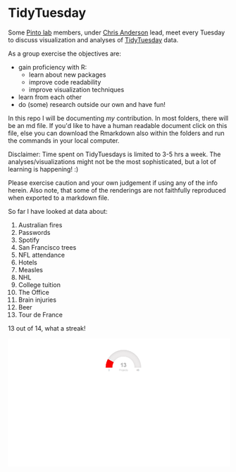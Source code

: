 TidyTuesday
================

Some [Pinto lab](https://www.pintolab.com/) members, under [Chris Anderson](https://github.com/chrisLanderson) lead, meet every Tuesday to discuss visualization and analyses of [TidyTuesday](https://github.com/rfordatascience/tidytuesday) data.

As a group exercise the objectives are:

-   gain proficiency with R:
    -   learn about new packages
    -   improve code readability
    -   improve visualization techniques
-   learn from each other
-   do (some) research outside our own and have fun!

In this repo I will be documenting *my* contribution. In most folders, there will be an md file. If you'd like to have a human readable document click on this file, else you can download the Rmarkdown also within the folders and run the commands in your local computer.

Disclaimer: Time spent on TidyTuesdays is limited to 3-5 hrs a week. The analyses/visualizations might not be the most sophisticated, but a lot of learning is happening! :)

Please exercise caution and your own judgement if using any of the info herein. Also note, that some of the renderings are not faithfully reproduced when exported to a markdown file.

So far I have looked at data about:

1.  Australian fires
2.  Passwords
3.  Spotify
4.  San Francisco trees
5.  NFL attendance
6.  Hotels
7.  Measles
8.  NHL
9.  College tuition
10. The Office
11. Brain injuries
12. Beer
13. Tour de France

13 out of 14, what a streak!

![](README_files/figure-markdown_github/unnamed-chunk-1-1.png)
